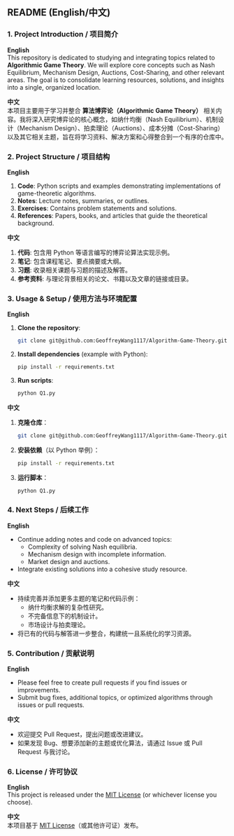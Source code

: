 ## README (English/中文)

### 1. Project Introduction / 项目简介

**English**  
This repository is dedicated to studying and integrating topics related to **Algorithmic Game Theory**. We will explore core concepts such as Nash Equilibrium, Mechanism Design, Auctions, Cost-Sharing, and other relevant areas. The goal is to consolidate learning resources, solutions, and insights into a single, organized location.

**中文**  
本项目主要用于学习并整合 **算法博弈论（Algorithmic Game Theory）** 相关内容。我将深入研究博弈论的核心概念，如纳什均衡（Nash Equilibrium）、机制设计（Mechanism Design）、拍卖理论（Auctions）、成本分摊（Cost-Sharing）以及其它相关主题，旨在将学习资料、解决方案和心得整合到一个有序的仓库中。

### 2. Project Structure / 项目结构

**English**  
1. **Code**: Python scripts and examples demonstrating implementations of game-theoretic algorithms.  
2. **Notes**: Lecture notes, summaries, or outlines.  
3. **Exercises**: Contains problem statements and solutions.  
4. **References**: Papers, books, and articles that guide the theoretical background.

**中文**  
1. **代码**: 包含用 Python 等语言编写的博弈论算法实现示例。  
2. **笔记**: 包含课程笔记、要点摘要或大纲。  
3. **习题**: 收录相关课题与习题的描述及解答。  
4. **参考资料**: 与理论背景相关的论文、书籍以及文章的链接或目录。

### 3. Usage & Setup / 使用方法与环境配置

**English**  
1. **Clone the repository**:
   ```bash
   git clone git@github.com:GeoffreyWang1117/Algorithm-Game-Theory.git
   ```
2. **Install dependencies** (example with Python):
   ```bash
   pip install -r requirements.txt
   ```
3. **Run scripts**:
   ```bash
   python Q1.py
   ```

**中文**  
1. **克隆仓库**：
   ```bash
   git clone git@github.com:GeoffreyWang1117/Algorithm-Game-Theory.git
   ```
2. **安装依赖**（以 Python 举例）：
   ```bash
   pip install -r requirements.txt
   ```
3. **运行脚本**：
   ```bash
   python Q1.py
   ```

### 4. Next Steps / 后续工作

**English**  
- Continue adding notes and code on advanced topics:  
  - Complexity of solving Nash equilibria.  
  - Mechanism design with incomplete information.  
  - Market design and auctions.  
- Integrate existing solutions into a cohesive study resource.

**中文**  
- 持续完善并添加更多主题的笔记和代码示例：  
  - 纳什均衡求解的复杂性研究。  
  - 不完备信息下的机制设计。  
  - 市场设计与拍卖理论。  
- 将已有的代码与解答进一步整合，构建统一且系统化的学习资源。

### 5. Contribution / 贡献说明

**English**  
- Please feel free to create pull requests if you find issues or improvements.  
- Submit bug fixes, additional topics, or optimized algorithms through issues or pull requests.

**中文**  
- 欢迎提交 Pull Request，提出问题或改进建议。  
- 如果发现 Bug、想要添加新的主题或优化算法，请通过 Issue 或 Pull Request 与我讨论。

### 6. License / 许可协议

**English**  
This project is released under the [MIT License](./LICENSE) (or whichever license you choose).

**中文**  
本项目基于 [MIT License](./LICENSE)（或其他许可证）发布。

